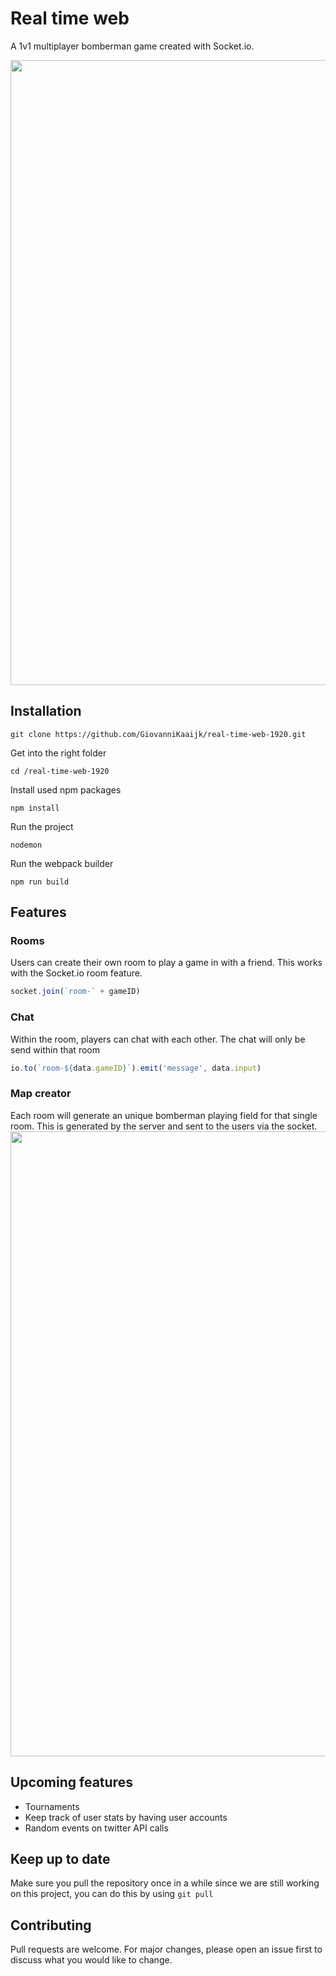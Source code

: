 # Real time web

A 1v1 multiplayer bomberman game created with Socket.io.

<img src="https://user-images.githubusercontent.com/43671292/78981850-226e1b80-7b21-11ea-9ba1-9378acc65393.png" width="1000"/>

## Installation

```
git clone https://github.com/GiovanniKaaijk/real-time-web-1920.git
```
Get into the right folder
```
cd /real-time-web-1920
```
Install used npm packages
```
npm install
```
Run the project
```
nodemon
```
Run the webpack builder
```
npm run build
```

## Features

### Rooms
Users can create their own room to play a game in with a friend. This works with the Socket.io room feature.
```js
socket.join(`room-` + gameID)
```

### Chat
Within the room, players can chat with each other. The chat will only be send within that room
```js
io.to(`room-${data.gameID}`).emit('message', data.input)
```

### Map creator
Each room will generate an unique bomberman playing field for that single room. This is generated by the server and sent to the users via the socket.
<img src="https://user-images.githubusercontent.com/43671292/78982365-454cff80-7b22-11ea-81d1-f50889b1c350.png" width="1000"/>

## Upcoming features

- Tournaments
- Keep track of user stats by having user accounts
- Random events on twitter API calls

## Keep up to date
Make sure you pull the repository once in a while since we are still working on this project, you can do this by using ```git pull```

## Contributing

Pull requests are welcome. For major changes, please open an issue first to discuss what you would like to change.

